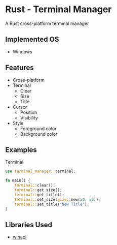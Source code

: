 # Rust - Terminal Manager
A Rust cross-platform terminal manager

## Implemented OS
- Windows

## Features
- Cross-platform
- Terminal
	- Clear
	- Size
	- Title
- Cursor
	- Position
	- Visibility
- Style
	- Foreground color
	- Background color

## Examples
Terminal

```rs
use terminal_manager::terminal;

fn main() {
	terminal::clear();
	terminal::get_size();
	terminal::get_title();
	terminal::set_size(Size::new(50, 50));
	terminal::set_title("New Title");
}
```

## Libraries Used
* [winapi](https://github.com/retep998/winapi-rs)